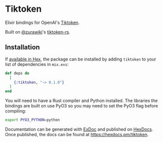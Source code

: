 # Tiktoken

Elixir bindings for OpenAI's [Tiktoken](https://github.com/openai/tiktoken).

Built on [@zurawiki](https://github.com/zurawiki)'s [tiktoken-rs](https://github.com/zurawiki/tiktoken-rs).

## Installation

If [available in Hex](https://hex.pm/docs/publish), the package can be installed
by adding `tiktoken` to your list of dependencies in `mix.exs`:

```elixir
def deps do
  [
    {:tiktoken, "~> 0.1.0"}
  ]
end
```

You will need to have a Rust compiler and Python installed. The libraries the bindings are built on use PyO3 so you may need to set the PyO3 flag before compiling:

```bash
export PYO3_PYTHON=python
```

Documentation can be generated with [ExDoc](https://github.com/elixir-lang/ex_doc)
and published on [HexDocs](https://hexdocs.pm). Once published, the docs can
be found at <https://hexdocs.pm/tiktoken>.

